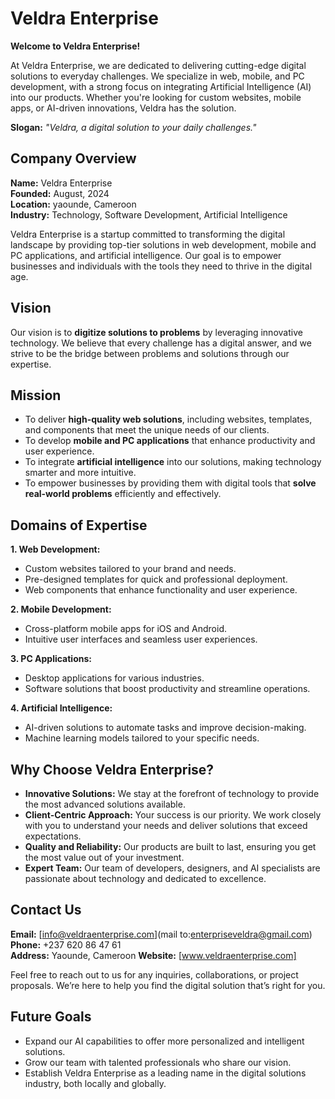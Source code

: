# Veldra Enterprise

**Welcome to Veldra Enterprise!**

At Veldra Enterprise, we are dedicated to delivering cutting-edge digital solutions to everyday challenges. We specialize in web, mobile, and PC development, with a strong focus on integrating Artificial Intelligence (AI) into our products. Whether you're looking for custom websites, mobile apps, or AI-driven innovations, Veldra has the solution.

**Slogan:** *"Veldra, a digital solution to your daily challenges."*

## Company Overview

**Name:** Veldra Enterprise  
**Founded:** August, 2024  
**Location:** yaounde, Cameroon  
**Industry:** Technology, Software Development, Artificial Intelligence

Veldra Enterprise is a startup committed to transforming the digital landscape by providing top-tier solutions in web development, mobile and PC applications, and artificial intelligence. Our goal is to empower businesses and individuals with the tools they need to thrive in the digital age.

## Vision

Our vision is to **digitize solutions to problems** by leveraging innovative technology. We believe that every challenge has a digital answer, and we strive to be the bridge between problems and solutions through our expertise.

## Mission

- To deliver **high-quality web solutions**, including websites, templates, and components that meet the unique needs of our clients.
- To develop **mobile and PC applications** that enhance productivity and user experience.
- To integrate **artificial intelligence** into our solutions, making technology smarter and more intuitive.
- To empower businesses by providing them with digital tools that **solve real-world problems** efficiently and effectively.

## Domains of Expertise

**1. Web Development:**
   - Custom websites tailored to your brand and needs.
   - Pre-designed templates for quick and professional deployment.
   - Web components that enhance functionality and user experience.

**2. Mobile Development:**
   - Cross-platform mobile apps for iOS and Android.
   - Intuitive user interfaces and seamless user experiences.

**3. PC Applications:**
   - Desktop applications for various industries.
   - Software solutions that boost productivity and streamline operations.

**4. Artificial Intelligence:**
   - AI-driven solutions to automate tasks and improve decision-making.
   - Machine learning models tailored to your specific needs.

## Why Choose Veldra Enterprise?

- **Innovative Solutions:** We stay at the forefront of technology to provide the most advanced solutions available.
- **Client-Centric Approach:** Your success is our priority. We work closely with you to understand your needs and deliver solutions that exceed expectations.
- **Quality and Reliability:** Our products are built to last, ensuring you get the most value out of your investment.
- **Expert Team:** Our team of developers, designers, and AI specialists are passionate about technology and dedicated to excellence.

## Contact Us

**Email:** [info@veldraenterprise.com](mail to:enterpriseveldra@gmail.com)  
**Phone:** +237 620 86 47 61  
**Address:** Yaounde, Cameroon 
**Website:** [www.veldraenterprise.com]  

Feel free to reach out to us for any inquiries, collaborations, or project proposals. We’re here to help you find the digital solution that’s right for you.

## Future Goals

- Expand our AI capabilities to offer more personalized and intelligent solutions.
- Grow our team with talented professionals who share our vision.
- Establish Veldra Enterprise as a leading name in the digital solutions industry, both locally and globally.
